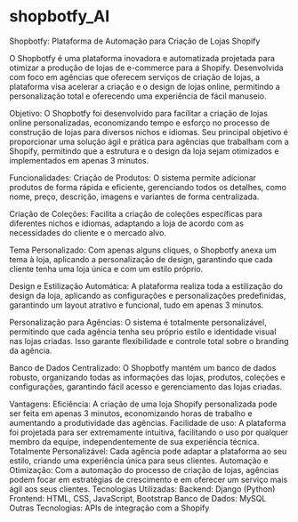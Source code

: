 # shopbotfy_AI
Shopbotfy: Plataforma de Automação para Criação de Lojas Shopify

O Shopbotfy é uma plataforma inovadora e automatizada projetada para otimizar a produção de lojas de e-commerce para a Shopify. Desenvolvida com foco em agências que oferecem serviços de criação de lojas, a plataforma visa acelerar a criação e o design de lojas online, permitindo a personalização total e oferecendo uma experiência de fácil manuseio.

Objetivo:
O Shopbotfy foi desenvolvido para facilitar a criação de lojas online personalizadas, economizando tempo e esforço no processo de construção de lojas para diversos nichos e idiomas. Seu principal objetivo é proporcionar uma solução ágil e prática para agências que trabalham com a Shopify, permitindo que a estrutura e o design da loja sejam otimizados e implementados em apenas 3 minutos.

Funcionalidades:
Criação de Produtos: O sistema permite adicionar produtos de forma rápida e eficiente, gerenciando todos os detalhes, como nome, preço, descrição, imagens e variantes de forma centralizada.

Criação de Coleções: Facilita a criação de coleções específicas para diferentes nichos e idiomas, adaptando a loja de acordo com as necessidades do cliente e o mercado alvo.

Tema Personalizado: Com apenas alguns cliques, o Shopbotfy anexa um tema à loja, aplicando a personalização de design, garantindo que cada cliente tenha uma loja única e com um estilo próprio.

Design e Estilização Automática: A plataforma realiza toda a estilização do design da loja, aplicando as configurações e personalizações predefinidas, garantindo um layout atrativo e funcional, tudo em apenas 3 minutos.

Personalização para Agências: O sistema é totalmente personalizável, permitindo que cada agência tenha seu próprio estilo e identidade visual nas lojas criadas. Isso garante flexibilidade e controle total sobre o branding da agência.

Banco de Dados Centralizado: O Shopbotfy mantém um banco de dados robusto, organizando todas as informações das lojas, produtos, coleções e configurações, garantindo fácil acesso e gerenciamento das lojas criadas.

Vantagens:
Eficiência: A criação de uma loja Shopify personalizada pode ser feita em apenas 3 minutos, economizando horas de trabalho e aumentando a produtividade das agências.
Facilidade de uso: A plataforma foi projetada para ser extremamente intuitiva, facilitando o uso por qualquer membro da equipe, independentemente de sua experiência técnica.
Totalmente Personalizável: Cada agência pode adaptar a plataforma ao seu estilo, criando uma experiência única para seus clientes.
Automação e Otimização: Com a automação do processo de criação de lojas, agências podem focar em estratégias de crescimento e em oferecer um serviço mais ágil aos seus clientes.
Tecnologias Utilizadas:
Backend: Django (Python)
Frontend: HTML, CSS, JavaScript, Bootstrap
Banco de Dados: MySQL
Outras Tecnologias: APIs de integração com a Shopify
